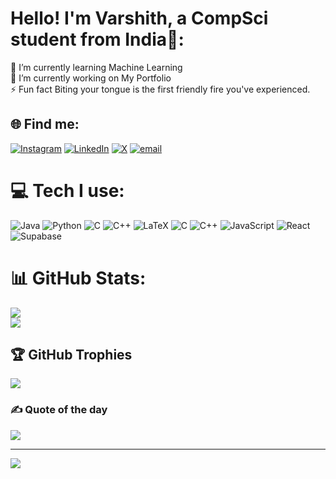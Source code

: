 # Hello! I'm Varshith, a CompSci student from India👋:
🌱 I’m currently learning Machine Learning <br>
🔭 I’m currently working on My Portfolio <br>
⚡ Fun fact Biting your tongue is the first friendly fire you've experienced.

## 🌐 Find me:
[![Instagram](https://img.shields.io/badge/Instagram-%23E4405F.svg?logo=Instagram&logoColor=white)](https://instagram.com/thevarzone) [![LinkedIn](https://img.shields.io/badge/LinkedIn-%230077B5.svg?logo=linkedin&logoColor=white)](https://linkedin.com/in/varshith-pilli) [![X](https://img.shields.io/badge/X-black.svg?logo=X&logoColor=white)](https://x.com/thesixthdude) [![email](https://img.shields.io/badge/Email-D14836?logo=gmail&logoColor=white)](mailto:varshith6946@gmail.com) 

# 💻 Tech I use:
![Java](https://img.shields.io/badge/java-%23ED8B00.svg?style=for-the-badge&logo=openjdk&logoColor=white) ![Python](https://img.shields.io/badge/python-3670A0?style=for-the-badge&logo=python&logoColor=ffdd54) ![C](https://img.shields.io/badge/c-%2300599C.svg?style=for-the-badge&logo=c&logoColor=white) ![C++](https://img.shields.io/badge/c++-%2300599C.svg?style=for-the-badge&logo=c%2B%2B&logoColor=white) ![LaTeX](https://img.shields.io/badge/latex-%23008080.svg?style=for-the-badge&logo=latex&logoColor=white) ![C](https://img.shields.io/badge/c-%2300599C.svg?style=for-the-badge&logo=c&logoColor=white) ![C++](https://img.shields.io/badge/c++-%2300599C.svg?style=for-the-badge&logo=c%2B%2B&logoColor=white) ![JavaScript](https://img.shields.io/badge/javascript-%23323330.svg?style=for-the-badge&logo=javascript&logoColor=%23F7DF1E) ![React](https://img.shields.io/badge/react-%2320232a.svg?style=for-the-badge&logo=react&logoColor=%2361DAFB) ![Supabase](https://img.shields.io/badge/Supabase-3ECF8E?style=for-the-badge&logo=supabase&logoColor=white)
# 📊 GitHub Stats:
![](https://nirzak-streak-stats.vercel.app/?user=varshithpilli&theme=dark&hide_border=false)<br/>
![](https://github-readme-stats.vercel.app/api/top-langs/?username=varshithpilli&theme=dark&hide_border=false&include_all_commits=true&count_private=true&layout=compact)

## 🏆 GitHub Trophies
![](https://github-profile-trophy.vercel.app/?username=varshithpilli&theme=radical&no-frame=false&no-bg=false&margin-w=4)

### ✍️ Quote of the day
![](https://quotes-github-readme.vercel.app/api?type=horizontal&theme=radical)

---
[![](https://visitcount.itsvg.in/api?id=varshithpilli&icon=0&color=0)](https://visitcount.itsvg.in)

<!-- Proudly created with GPRM ( https://gprm.itsvg.in ) -->
